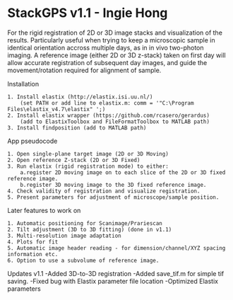 StackGPS v1.1 - Ingie Hong
==========================

For the rigid registration of 2D or 3D image stacks and visualization of the results.
Particularly useful when trying to keep a microscopic sample in identical 
orientation accross multiple days, as in in vivo two-photon imaging.
A reference image (either 2D or 3D z-stack) taken on first day will allow 
accurate registration of subsequent day images, and guide the movement/rotation
required for alignment of sample.


Installation

	1. Install elastix (http://elastix.isi.uu.nl/)
		(set PATH or add line to elastix.m: comm = '"C:\Program Files\elastix_v4.7\elastix" ';)
	2. Install elastix wrapper (https://github.com/rcasero/gerardus)
		(add to ElastixToolbox and FileFormatToolbox to MATLAB path)
	3. Install findposition (add to MATLAB path)


App pseudocode

	1. Open single-plane target image (2D or 3D Moving)
	2. Open reference Z-stack (2D or 3D Fixed)
	3. Run elastix (rigid registration mode) to either: 
        a.register 2D moving image on to each slice of the 2D or 3D fixed reference image.
        b.register 3D moving image to the 3D fixed reference image.
	4. Check validity of registration and visualize registration.
	5. Present parameters for adjustment of microscope/sample position.

Later features to work on

	1. Automatic positioning for Scanimage/Prariescan
	2. Tilt adjustment (3D to 3D fitting) (done in v1.1)
	3. Multi-resolution image adaptation
	4. Plots for fit
    5. Automatic image header reading - for dimension/channel/XYZ spacing information etc.
    6. Option to use a subvolume of reference image.

Updates
    v1.1
    -Added 3D-to-3D registration
-Added save_tif.m for simple tif saving.
    -Fixed bug with Elastix parameter file location
    -Optimized Elastix parameters




	
	